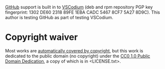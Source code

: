 [GitHub](
    https://github.com/
) support is built in to [VSCodium](
    https://vscodium.com/
)
(deb and rpm repository PGP key fingerprint:
1302 DE60 2318 89FE 1EBA CADC 5467 8CF7 5A27 8D9C).
This author is testing GitHub as part of testing VSCodium.

# Copyright waiver

Most works are [automatically covered by copyright](
	https://alacc.org.au/faqs/#panel-137
),
but
this work is dedicated to the public domain
(no copyright)
under
the [CC0
	1.0
	Public Domain Dedication](
        https://creativecommons.org/publicdomain/zero/1.0/
    ),
a copy of which is in <LICENSE.txt>.

